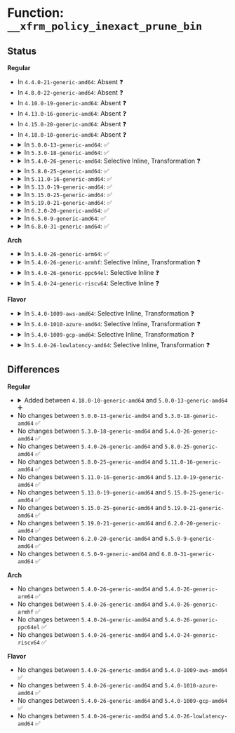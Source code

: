 # Function: <code>__xfrm_policy_inexact_prune_bin</code>

## Status
<b>Regular</b>
<ul>
<li>
In <code>4.4.0-21-generic-amd64</code>: Absent ❓
</li>
<li>
In <code>4.8.0-22-generic-amd64</code>: Absent ❓
</li>
<li>
In <code>4.10.0-19-generic-amd64</code>: Absent ❓
</li>
<li>
In <code>4.13.0-16-generic-amd64</code>: Absent ❓
</li>
<li>
In <code>4.15.0-20-generic-amd64</code>: Absent ❓
</li>
<li>
In <code>4.18.0-10-generic-amd64</code>: Absent ❓
</li>
<li>
<details>
<summary>In <code>5.0.0-13-generic-amd64</code>: ✅</summary>

```c
void __xfrm_policy_inexact_prune_bin(struct xfrm_pol_inexact_bin * b, bool net_exit)
```

```json
{
  "name": "__xfrm_policy_inexact_prune_bin",
  "collision_type": "Unique Static",
  "inline_type": "No",
  "funcs": [
    {
      "addr": 18446744071588805488,
      "name": "__xfrm_policy_inexact_prune_bin",
      "external": false,
      "loc": "net/xfrm/xfrm_policy.c:1066",
      "file": "net/xfrm/xfrm_policy.c",
      "inline": "seen, unknown",
      "caller_inline": [],
      "caller_func": [
        "net/xfrm/xfrm_policy.c:xfrm_policy_fini",
        "net/xfrm/xfrm_policy.c:xfrm_policy_bysel_ctx",
        "net/xfrm/xfrm_policy.c:xfrm_policy_inexact_insert",
        "net/xfrm/xfrm_policy.c:xfrm_policy_inexact_insert",
        "net/xfrm/xfrm_policy.c:__xfrm_policy_inexact_flush"
      ]
    }
  ],
  "symbols": [
    {
      "addr": 18446744071588805488,
      "name": "__xfrm_policy_inexact_prune_bin",
      "section": ".text",
      "bind": "STB_LOCAL",
      "size": 455
    }
  ]
}
```
</details>
</li>
<li>
<details>
<summary>In <code>5.3.0-18-generic-amd64</code>: ✅</summary>

```c
void __xfrm_policy_inexact_prune_bin(struct xfrm_pol_inexact_bin * b, bool net_exit)
```

```json
{
  "name": "__xfrm_policy_inexact_prune_bin",
  "collision_type": "Unique Static",
  "inline_type": "No",
  "funcs": [
    {
      "addr": 18446744071589238848,
      "name": "__xfrm_policy_inexact_prune_bin",
      "external": false,
      "loc": "net/xfrm/xfrm_policy.c:1070",
      "file": "net/xfrm/xfrm_policy.c",
      "inline": "seen, unknown",
      "caller_inline": [],
      "caller_func": [
        "net/xfrm/xfrm_policy.c:xfrm_policy_fini",
        "net/xfrm/xfrm_policy.c:xfrm_policy_bysel_ctx",
        "net/xfrm/xfrm_policy.c:xfrm_policy_inexact_insert",
        "net/xfrm/xfrm_policy.c:xfrm_policy_inexact_insert",
        "net/xfrm/xfrm_policy.c:__xfrm_policy_inexact_flush"
      ]
    }
  ],
  "symbols": [
    {
      "addr": 18446744071589238848,
      "name": "__xfrm_policy_inexact_prune_bin",
      "section": ".text",
      "bind": "STB_LOCAL",
      "size": 566
    }
  ]
}
```
</details>
</li>
<li>
<details>
<summary>In <code>5.4.0-26-generic-amd64</code>: Selective Inline, Transformation ❓</summary>

```c
void __xfrm_policy_inexact_prune_bin(struct xfrm_pol_inexact_bin * b, bool net_exit)
```

```json
{
  "name": "__xfrm_policy_inexact_prune_bin",
  "collision_type": "Unique Static",
  "inline_type": "Selective",
  "funcs": [
    {
      "addr": 18446744071589464176,
      "name": "__xfrm_policy_inexact_prune_bin",
      "external": false,
      "loc": "net/xfrm/xfrm_policy.c:1072",
      "file": "net/xfrm/xfrm_policy.c",
      "inline": "not declared, inlined",
      "caller_inline": [],
      "caller_func": [
        "net/xfrm/xfrm_policy.c:xfrm_policy_fini",
        "net/xfrm/xfrm_policy.c:xfrm_policy_bysel_ctx",
        "net/xfrm/xfrm_policy.c:xfrm_policy_inexact_insert",
        "net/xfrm/xfrm_policy.c:xfrm_policy_inexact_insert",
        "net/xfrm/xfrm_policy.c:__xfrm_policy_inexact_flush"
      ]
    }
  ],
  "symbols": [
    {
      "addr": 18446744071589464176,
      "name": "__xfrm_policy_inexact_prune_bin.part.0",
      "section": ".text",
      "bind": "STB_LOCAL",
      "size": 480
    },
    {
      "addr": 18446744071589464656,
      "name": "__xfrm_policy_inexact_prune_bin",
      "section": ".text",
      "bind": "STB_LOCAL",
      "size": 118
    }
  ]
}
```
</details>
</li>
<li>
<details>
<summary>In <code>5.8.0-25-generic-amd64</code>: ✅</summary>

```c
void __xfrm_policy_inexact_prune_bin(struct xfrm_pol_inexact_bin * b, bool net_exit)
```

```json
{
  "name": "__xfrm_policy_inexact_prune_bin",
  "collision_type": "Unique Static",
  "inline_type": "No",
  "funcs": [
    {
      "addr": 18446744071590457856,
      "name": "__xfrm_policy_inexact_prune_bin",
      "external": false,
      "loc": "net/xfrm/xfrm_policy.c:1075",
      "file": "net/xfrm/xfrm_policy.c",
      "inline": "seen, unknown",
      "caller_inline": [],
      "caller_func": [
        "net/xfrm/xfrm_policy.c:xfrm_policy_fini",
        "net/xfrm/xfrm_policy.c:xfrm_policy_flush",
        "net/xfrm/xfrm_policy.c:xfrm_policy_bysel_ctx",
        "net/xfrm/xfrm_policy.c:xfrm_hash_rebuild",
        "net/xfrm/xfrm_policy.c:xfrm_policy_inexact_insert",
        "net/xfrm/xfrm_policy.c:xfrm_policy_inexact_insert"
      ]
    }
  ],
  "symbols": [
    {
      "addr": 18446744071590457856,
      "name": "__xfrm_policy_inexact_prune_bin",
      "section": ".text",
      "bind": "STB_LOCAL",
      "size": 301
    }
  ]
}
```
</details>
</li>
<li>
<details>
<summary>In <code>5.11.0-16-generic-amd64</code>: ✅</summary>

```c
void __xfrm_policy_inexact_prune_bin(struct xfrm_pol_inexact_bin * b, bool net_exit)
```

```json
{
  "name": "__xfrm_policy_inexact_prune_bin",
  "collision_type": "Unique Static",
  "inline_type": "No",
  "funcs": [
    {
      "addr": 18446744071590516240,
      "name": "__xfrm_policy_inexact_prune_bin",
      "external": false,
      "loc": "net/xfrm/xfrm_policy.c:1085",
      "file": "net/xfrm/xfrm_policy.c",
      "inline": "seen, unknown",
      "caller_inline": [],
      "caller_func": [
        "net/xfrm/xfrm_policy.c:xfrm_policy_fini",
        "net/xfrm/xfrm_policy.c:xfrm_policy_flush",
        "net/xfrm/xfrm_policy.c:xfrm_policy_bysel_ctx",
        "net/xfrm/xfrm_policy.c:xfrm_hash_rebuild",
        "net/xfrm/xfrm_policy.c:xfrm_policy_inexact_insert",
        "net/xfrm/xfrm_policy.c:xfrm_policy_inexact_insert"
      ]
    }
  ],
  "symbols": [
    {
      "addr": 18446744071590516240,
      "name": "__xfrm_policy_inexact_prune_bin",
      "section": ".text",
      "bind": "STB_LOCAL",
      "size": 315
    }
  ]
}
```
</details>
</li>
<li>
<details>
<summary>In <code>5.13.0-19-generic-amd64</code>: ✅</summary>

```c
void __xfrm_policy_inexact_prune_bin(struct xfrm_pol_inexact_bin * b, bool net_exit)
```

```json
{
  "name": "__xfrm_policy_inexact_prune_bin",
  "collision_type": "Unique Static",
  "inline_type": "No",
  "funcs": [
    {
      "addr": 18446744071590441520,
      "name": "__xfrm_policy_inexact_prune_bin",
      "external": false,
      "loc": "net/xfrm/xfrm_policy.c:1084",
      "file": "net/xfrm/xfrm_policy.c",
      "inline": "seen, unknown",
      "caller_inline": [],
      "caller_func": [
        "net/xfrm/xfrm_policy.c:xfrm_policy_fini",
        "net/xfrm/xfrm_policy.c:xfrm_policy_flush",
        "net/xfrm/xfrm_policy.c:xfrm_policy_bysel_ctx",
        "net/xfrm/xfrm_policy.c:xfrm_hash_rebuild",
        "net/xfrm/xfrm_policy.c:xfrm_policy_inexact_insert",
        "net/xfrm/xfrm_policy.c:xfrm_policy_inexact_insert"
      ]
    }
  ],
  "symbols": [
    {
      "addr": 18446744071590441520,
      "name": "__xfrm_policy_inexact_prune_bin",
      "section": ".text",
      "bind": "STB_LOCAL",
      "size": 315
    }
  ]
}
```
</details>
</li>
<li>
<details>
<summary>In <code>5.15.0-25-generic-amd64</code>: ✅</summary>

```c
void __xfrm_policy_inexact_prune_bin(struct xfrm_pol_inexact_bin * b, bool net_exit)
```

```json
{
  "name": "__xfrm_policy_inexact_prune_bin",
  "collision_type": "Unique Static",
  "inline_type": "No",
  "funcs": [
    {
      "addr": 18446744071591241280,
      "name": "__xfrm_policy_inexact_prune_bin",
      "external": false,
      "loc": "net/xfrm/xfrm_policy.c:1086",
      "file": "net/xfrm/xfrm_policy.c",
      "inline": "seen, unknown",
      "caller_inline": [],
      "caller_func": [
        "net/xfrm/xfrm_policy.c:xfrm_policy_fini",
        "net/xfrm/xfrm_policy.c:xfrm_policy_flush",
        "net/xfrm/xfrm_policy.c:xfrm_policy_bysel_ctx",
        "net/xfrm/xfrm_policy.c:xfrm_hash_rebuild",
        "net/xfrm/xfrm_policy.c:xfrm_policy_inexact_insert",
        "net/xfrm/xfrm_policy.c:xfrm_policy_inexact_insert"
      ]
    }
  ],
  "symbols": [
    {
      "addr": 18446744071591241280,
      "name": "__xfrm_policy_inexact_prune_bin",
      "section": ".text",
      "bind": "STB_LOCAL",
      "size": 315
    }
  ]
}
```
</details>
</li>
<li>
<details>
<summary>In <code>5.19.0-21-generic-amd64</code>: ✅</summary>

```c
void __xfrm_policy_inexact_prune_bin(struct xfrm_pol_inexact_bin * b, bool net_exit)
```

```json
{
  "name": "__xfrm_policy_inexact_prune_bin",
  "collision_type": "Unique Static",
  "inline_type": "No",
  "funcs": [
    {
      "addr": 18446744071592903520,
      "name": "__xfrm_policy_inexact_prune_bin",
      "external": false,
      "loc": "net/xfrm/xfrm_policy.c:1086",
      "file": "net/xfrm/xfrm_policy.c",
      "inline": "seen, unknown",
      "caller_inline": [],
      "caller_func": [
        "net/xfrm/xfrm_policy.c:xfrm_policy_fini",
        "net/xfrm/xfrm_policy.c:xfrm_policy_flush",
        "net/xfrm/xfrm_policy.c:xfrm_policy_bysel_ctx",
        "net/xfrm/xfrm_policy.c:xfrm_hash_rebuild",
        "net/xfrm/xfrm_policy.c:xfrm_policy_inexact_insert",
        "net/xfrm/xfrm_policy.c:xfrm_policy_inexact_insert",
        "net/xfrm/xfrm_policy.c:xfrm_policy_inexact_insert"
      ]
    }
  ],
  "symbols": [
    {
      "addr": 18446744071592903520,
      "name": "__xfrm_policy_inexact_prune_bin",
      "section": ".text",
      "bind": "STB_LOCAL",
      "size": 243
    }
  ]
}
```
</details>
</li>
<li>
<details>
<summary>In <code>6.2.0-20-generic-amd64</code>: ✅</summary>

```c
void __xfrm_policy_inexact_prune_bin(struct xfrm_pol_inexact_bin * b, bool net_exit)
```

```json
{
  "name": "__xfrm_policy_inexact_prune_bin",
  "collision_type": "Unique Static",
  "inline_type": "No",
  "funcs": [
    {
      "addr": 18446744071594783728,
      "name": "__xfrm_policy_inexact_prune_bin",
      "external": false,
      "loc": "net/xfrm/xfrm_policy.c:1087",
      "file": "net/xfrm/xfrm_policy.c",
      "inline": "seen, unknown",
      "caller_inline": [],
      "caller_func": [
        "net/xfrm/xfrm_policy.c:xfrm_policy_fini",
        "net/xfrm/xfrm_policy.c:xfrm_dev_policy_flush",
        "net/xfrm/xfrm_policy.c:xfrm_policy_flush",
        "net/xfrm/xfrm_policy.c:xfrm_policy_bysel_ctx",
        "net/xfrm/xfrm_policy.c:xfrm_hash_rebuild",
        "net/xfrm/xfrm_policy.c:xfrm_policy_inexact_insert",
        "net/xfrm/xfrm_policy.c:xfrm_policy_inexact_insert",
        "net/xfrm/xfrm_policy.c:xfrm_policy_inexact_insert"
      ]
    }
  ],
  "symbols": [
    {
      "addr": 18446744071594783728,
      "name": "__xfrm_policy_inexact_prune_bin",
      "section": ".text",
      "bind": "STB_LOCAL",
      "size": 243
    }
  ]
}
```
</details>
</li>
<li>
<details>
<summary>In <code>6.5.0-9-generic-amd64</code>: ✅</summary>

```c
void __xfrm_policy_inexact_prune_bin(struct xfrm_pol_inexact_bin * b, bool net_exit)
```

```json
{
  "name": "__xfrm_policy_inexact_prune_bin",
  "collision_type": "Unique Static",
  "inline_type": "No",
  "funcs": [
    {
      "addr": 18446744071595173744,
      "name": "__xfrm_policy_inexact_prune_bin",
      "external": false,
      "loc": "net/xfrm/xfrm_policy.c:1087",
      "file": "net/xfrm/xfrm_policy.c",
      "inline": "seen, unknown",
      "caller_inline": [],
      "caller_func": [
        "net/xfrm/xfrm_policy.c:xfrm_policy_fini",
        "net/xfrm/xfrm_policy.c:xfrm_dev_policy_flush",
        "net/xfrm/xfrm_policy.c:xfrm_policy_flush",
        "net/xfrm/xfrm_policy.c:xfrm_policy_bysel_ctx",
        "net/xfrm/xfrm_policy.c:xfrm_hash_rebuild",
        "net/xfrm/xfrm_policy.c:xfrm_policy_inexact_insert",
        "net/xfrm/xfrm_policy.c:xfrm_policy_inexact_insert",
        "net/xfrm/xfrm_policy.c:xfrm_policy_inexact_insert"
      ]
    }
  ],
  "symbols": [
    {
      "addr": 18446744071595173744,
      "name": "__xfrm_policy_inexact_prune_bin",
      "section": ".text",
      "bind": "STB_LOCAL",
      "size": 241
    }
  ]
}
```
</details>
</li>
<li>
<details>
<summary>In <code>6.8.0-31-generic-amd64</code>: ✅</summary>

```c
void __xfrm_policy_inexact_prune_bin(struct xfrm_pol_inexact_bin * b, bool net_exit)
```

```json
{
  "name": "__xfrm_policy_inexact_prune_bin",
  "collision_type": "Unique Static",
  "inline_type": "No",
  "funcs": [
    {
      "addr": 18446744071596016864,
      "name": "__xfrm_policy_inexact_prune_bin",
      "external": false,
      "loc": "net/xfrm/xfrm_policy.c:1102",
      "file": "net/xfrm/xfrm_policy.c",
      "inline": "seen, unknown",
      "caller_inline": [],
      "caller_func": [
        "net/xfrm/xfrm_policy.c:xfrm_policy_fini",
        "net/xfrm/xfrm_policy.c:xfrm_dev_policy_flush",
        "net/xfrm/xfrm_policy.c:xfrm_policy_flush",
        "net/xfrm/xfrm_policy.c:xfrm_policy_bysel_ctx",
        "net/xfrm/xfrm_policy.c:xfrm_hash_rebuild",
        "net/xfrm/xfrm_policy.c:xfrm_policy_inexact_insert",
        "net/xfrm/xfrm_policy.c:xfrm_policy_inexact_insert",
        "net/xfrm/xfrm_policy.c:xfrm_policy_inexact_insert"
      ]
    }
  ],
  "symbols": [
    {
      "addr": 18446744071596016864,
      "name": "__xfrm_policy_inexact_prune_bin",
      "section": ".text",
      "bind": "STB_LOCAL",
      "size": 241
    }
  ]
}
```
</details>
</li>
</ul>
<b>Arch</b>
<ul>
<li>
<details>
<summary>In <code>5.4.0-26-generic-arm64</code>: ✅</summary>

```c
void __xfrm_policy_inexact_prune_bin(struct xfrm_pol_inexact_bin * b, bool net_exit)
```

```json
{
  "name": "__xfrm_policy_inexact_prune_bin",
  "collision_type": "Unique Static",
  "inline_type": "No",
  "funcs": [
    {
      "addr": 18446603336503118976,
      "name": "__xfrm_policy_inexact_prune_bin",
      "external": false,
      "loc": "net/xfrm/xfrm_policy.c:1072",
      "file": "net/xfrm/xfrm_policy.c",
      "inline": "seen, unknown",
      "caller_inline": [],
      "caller_func": [
        "net/xfrm/xfrm_policy.c:xfrm_policy_fini",
        "net/xfrm/xfrm_policy.c:xfrm_policy_bysel_ctx",
        "net/xfrm/xfrm_policy.c:xfrm_policy_inexact_insert",
        "net/xfrm/xfrm_policy.c:xfrm_policy_inexact_insert",
        "net/xfrm/xfrm_policy.c:xfrm_policy_inexact_insert",
        "net/xfrm/xfrm_policy.c:__xfrm_policy_inexact_flush"
      ]
    }
  ],
  "symbols": [
    {
      "addr": 18446603336503118976,
      "name": "__xfrm_policy_inexact_prune_bin",
      "section": ".text",
      "bind": "STB_LOCAL",
      "size": 772
    }
  ]
}
```
</details>
</li>
<li>
<details>
<summary>In <code>5.4.0-26-generic-armhf</code>: Selective Inline, Transformation ❓</summary>

```c
void __xfrm_policy_inexact_prune_bin(struct xfrm_pol_inexact_bin * b, bool net_exit)
```

```json
{
  "name": "__xfrm_policy_inexact_prune_bin",
  "collision_type": "Unique Static",
  "inline_type": "Selective",
  "funcs": [
    {
      "addr": 3235802076,
      "name": "__xfrm_policy_inexact_prune_bin",
      "external": false,
      "loc": "net/xfrm/xfrm_policy.c:1072",
      "file": "net/xfrm/xfrm_policy.c",
      "inline": "not declared, inlined",
      "caller_inline": [],
      "caller_func": [
        "net/xfrm/xfrm_policy.c:xfrm_policy_fini",
        "net/xfrm/xfrm_policy.c:xfrm_policy_bysel_ctx",
        "net/xfrm/xfrm_policy.c:xfrm_policy_inexact_insert",
        "net/xfrm/xfrm_policy.c:xfrm_policy_inexact_insert",
        "net/xfrm/xfrm_policy.c:xfrm_policy_inexact_insert",
        "net/xfrm/xfrm_policy.c:__xfrm_policy_inexact_flush"
      ]
    }
  ],
  "symbols": [
    {
      "addr": 3235802076,
      "name": "__xfrm_policy_inexact_prune_bin.part.0",
      "section": ".text",
      "bind": "STB_LOCAL",
      "size": 840
    },
    {
      "addr": 3235802916,
      "name": "__xfrm_policy_inexact_prune_bin",
      "section": ".text",
      "bind": "STB_LOCAL",
      "size": 188
    }
  ]
}
```
</details>
</li>
<li>
<details>
<summary>In <code>5.4.0-26-generic-ppc64el</code>: Selective Inline ❓</summary>

```c
void __xfrm_policy_inexact_prune_bin(struct xfrm_pol_inexact_bin * b, bool net_exit)
```

```json
{
  "name": "__xfrm_policy_inexact_prune_bin",
  "collision_type": "Unique Static",
  "inline_type": "Selective",
  "funcs": [
    {
      "addr": 13835058055296828816,
      "name": "__xfrm_policy_inexact_prune_bin",
      "external": false,
      "loc": "net/xfrm/xfrm_policy.c:1072",
      "file": "net/xfrm/xfrm_policy.c",
      "inline": "not declared, inlined",
      "caller_inline": [],
      "caller_func": [
        "net/xfrm/xfrm_policy.c:xfrm_policy_fini",
        "net/xfrm/xfrm_policy.c:xfrm_policy_bysel_ctx",
        "net/xfrm/xfrm_policy.c:xfrm_policy_inexact_insert",
        "net/xfrm/xfrm_policy.c:xfrm_policy_inexact_insert",
        "net/xfrm/xfrm_policy.c:xfrm_policy_inexact_insert",
        "net/xfrm/xfrm_policy.c:__xfrm_policy_inexact_flush"
      ]
    }
  ],
  "symbols": [
    {
      "addr": 13835058055296828816,
      "name": "__xfrm_policy_inexact_prune_bin",
      "section": ".text",
      "bind": "STB_LOCAL",
      "size": 920
    }
  ]
}
```
</details>
</li>
<li>
<details>
<summary>In <code>5.4.0-24-generic-riscv64</code>: Selective Inline ❓</summary>

```c
void __xfrm_policy_inexact_prune_bin(struct xfrm_pol_inexact_bin * b, bool net_exit)
```

```json
{
  "name": "__xfrm_policy_inexact_prune_bin",
  "collision_type": "Unique Static",
  "inline_type": "Selective",
  "funcs": [
    {
      "addr": 18446743936279161330,
      "name": "__xfrm_policy_inexact_prune_bin",
      "external": false,
      "loc": "net/xfrm/xfrm_policy.c:1072",
      "file": "net/xfrm/xfrm_policy.c",
      "inline": "not declared, inlined",
      "caller_inline": [],
      "caller_func": [
        "net/xfrm/xfrm_policy.c:xfrm_policy_fini",
        "net/xfrm/xfrm_policy.c:xfrm_policy_bysel_ctx",
        "net/xfrm/xfrm_policy.c:xfrm_policy_inexact_insert",
        "net/xfrm/xfrm_policy.c:xfrm_policy_inexact_insert",
        "net/xfrm/xfrm_policy.c:xfrm_policy_inexact_insert",
        "net/xfrm/xfrm_policy.c:__xfrm_policy_inexact_flush"
      ]
    }
  ],
  "symbols": [
    {
      "addr": 18446743936279161330,
      "name": "__xfrm_policy_inexact_prune_bin",
      "section": ".text",
      "bind": "STB_LOCAL",
      "size": 580
    }
  ]
}
```
</details>
</li>
</ul>
<b>Flavor</b>
<ul>
<li>
<details>
<summary>In <code>5.4.0-1009-aws-amd64</code>: Selective Inline, Transformation ❓</summary>

```c
void __xfrm_policy_inexact_prune_bin(struct xfrm_pol_inexact_bin * b, bool net_exit)
```

```json
{
  "name": "__xfrm_policy_inexact_prune_bin",
  "collision_type": "Unique Static",
  "inline_type": "Selective",
  "funcs": [
    {
      "addr": 18446744071589068544,
      "name": "__xfrm_policy_inexact_prune_bin",
      "external": false,
      "loc": "net/xfrm/xfrm_policy.c:1072",
      "file": "net/xfrm/xfrm_policy.c",
      "inline": "not declared, inlined",
      "caller_inline": [],
      "caller_func": [
        "net/xfrm/xfrm_policy.c:xfrm_policy_fini",
        "net/xfrm/xfrm_policy.c:xfrm_policy_bysel_ctx",
        "net/xfrm/xfrm_policy.c:xfrm_policy_inexact_insert",
        "net/xfrm/xfrm_policy.c:xfrm_policy_inexact_insert",
        "net/xfrm/xfrm_policy.c:__xfrm_policy_inexact_flush"
      ]
    }
  ],
  "symbols": [
    {
      "addr": 18446744071589068544,
      "name": "__xfrm_policy_inexact_prune_bin.part.0",
      "section": ".text",
      "bind": "STB_LOCAL",
      "size": 480
    },
    {
      "addr": 18446744071589069024,
      "name": "__xfrm_policy_inexact_prune_bin",
      "section": ".text",
      "bind": "STB_LOCAL",
      "size": 118
    }
  ]
}
```
</details>
</li>
<li>
<details>
<summary>In <code>5.4.0-1010-azure-amd64</code>: Selective Inline, Transformation ❓</summary>

```c
void __xfrm_policy_inexact_prune_bin(struct xfrm_pol_inexact_bin * b, bool net_exit)
```

```json
{
  "name": "__xfrm_policy_inexact_prune_bin",
  "collision_type": "Unique Static",
  "inline_type": "Selective",
  "funcs": [
    {
      "addr": 18446744071588793584,
      "name": "__xfrm_policy_inexact_prune_bin",
      "external": false,
      "loc": "net/xfrm/xfrm_policy.c:1072",
      "file": "net/xfrm/xfrm_policy.c",
      "inline": "not declared, inlined",
      "caller_inline": [],
      "caller_func": [
        "net/xfrm/xfrm_policy.c:xfrm_policy_fini",
        "net/xfrm/xfrm_policy.c:xfrm_policy_bysel_ctx",
        "net/xfrm/xfrm_policy.c:xfrm_policy_inexact_insert",
        "net/xfrm/xfrm_policy.c:xfrm_policy_inexact_insert",
        "net/xfrm/xfrm_policy.c:__xfrm_policy_inexact_flush"
      ]
    }
  ],
  "symbols": [
    {
      "addr": 18446744071588793584,
      "name": "__xfrm_policy_inexact_prune_bin.part.0",
      "section": ".text",
      "bind": "STB_LOCAL",
      "size": 480
    },
    {
      "addr": 18446744071588794064,
      "name": "__xfrm_policy_inexact_prune_bin",
      "section": ".text",
      "bind": "STB_LOCAL",
      "size": 118
    }
  ]
}
```
</details>
</li>
<li>
<details>
<summary>In <code>5.4.0-1009-gcp-amd64</code>: Selective Inline, Transformation ❓</summary>

```c
void __xfrm_policy_inexact_prune_bin(struct xfrm_pol_inexact_bin * b, bool net_exit)
```

```json
{
  "name": "__xfrm_policy_inexact_prune_bin",
  "collision_type": "Unique Static",
  "inline_type": "Selective",
  "funcs": [
    {
      "addr": 18446744071589505408,
      "name": "__xfrm_policy_inexact_prune_bin",
      "external": false,
      "loc": "net/xfrm/xfrm_policy.c:1072",
      "file": "net/xfrm/xfrm_policy.c",
      "inline": "not declared, inlined",
      "caller_inline": [],
      "caller_func": [
        "net/xfrm/xfrm_policy.c:xfrm_policy_fini",
        "net/xfrm/xfrm_policy.c:xfrm_policy_bysel_ctx",
        "net/xfrm/xfrm_policy.c:xfrm_policy_inexact_insert",
        "net/xfrm/xfrm_policy.c:xfrm_policy_inexact_insert",
        "net/xfrm/xfrm_policy.c:__xfrm_policy_inexact_flush"
      ]
    }
  ],
  "symbols": [
    {
      "addr": 18446744071589505408,
      "name": "__xfrm_policy_inexact_prune_bin.part.0",
      "section": ".text",
      "bind": "STB_LOCAL",
      "size": 480
    },
    {
      "addr": 18446744071589505888,
      "name": "__xfrm_policy_inexact_prune_bin",
      "section": ".text",
      "bind": "STB_LOCAL",
      "size": 118
    }
  ]
}
```
</details>
</li>
<li>
<details>
<summary>In <code>5.4.0-26-lowlatency-amd64</code>: Selective Inline, Transformation ❓</summary>

```c
void __xfrm_policy_inexact_prune_bin(struct xfrm_pol_inexact_bin * b, bool net_exit)
```

```json
{
  "name": "__xfrm_policy_inexact_prune_bin",
  "collision_type": "Unique Static",
  "inline_type": "Selective",
  "funcs": [
    {
      "addr": 18446744071589551904,
      "name": "__xfrm_policy_inexact_prune_bin",
      "external": false,
      "loc": "net/xfrm/xfrm_policy.c:1072",
      "file": "net/xfrm/xfrm_policy.c",
      "inline": "not declared, inlined",
      "caller_inline": [],
      "caller_func": [
        "net/xfrm/xfrm_policy.c:xfrm_policy_fini",
        "net/xfrm/xfrm_policy.c:xfrm_policy_bysel_ctx",
        "net/xfrm/xfrm_policy.c:xfrm_policy_inexact_insert",
        "net/xfrm/xfrm_policy.c:xfrm_policy_inexact_insert",
        "net/xfrm/xfrm_policy.c:__xfrm_policy_inexact_flush"
      ]
    }
  ],
  "symbols": [
    {
      "addr": 18446744071589551904,
      "name": "__xfrm_policy_inexact_prune_bin.part.0",
      "section": ".text",
      "bind": "STB_LOCAL",
      "size": 585
    },
    {
      "addr": 18446744071589552496,
      "name": "__xfrm_policy_inexact_prune_bin",
      "section": ".text",
      "bind": "STB_LOCAL",
      "size": 118
    }
  ]
}
```
</details>
</li>
</ul>

## Differences
<b>Regular</b>
<ul>
<li>
<details>
<summary>Added between <code>4.18.0-10-generic-amd64</code> and <code>5.0.0-13-generic-amd64</code> ➕</summary>

```c
void __xfrm_policy_inexact_prune_bin(struct xfrm_pol_inexact_bin * b, bool net_exit)
```
</details>
</li>
<li>
No changes between <code>5.0.0-13-generic-amd64</code> and <code>5.3.0-18-generic-amd64</code> ✅
</li>
<li>
No changes between <code>5.3.0-18-generic-amd64</code> and <code>5.4.0-26-generic-amd64</code> ✅
</li>
<li>
No changes between <code>5.4.0-26-generic-amd64</code> and <code>5.8.0-25-generic-amd64</code> ✅
</li>
<li>
No changes between <code>5.8.0-25-generic-amd64</code> and <code>5.11.0-16-generic-amd64</code> ✅
</li>
<li>
No changes between <code>5.11.0-16-generic-amd64</code> and <code>5.13.0-19-generic-amd64</code> ✅
</li>
<li>
No changes between <code>5.13.0-19-generic-amd64</code> and <code>5.15.0-25-generic-amd64</code> ✅
</li>
<li>
No changes between <code>5.15.0-25-generic-amd64</code> and <code>5.19.0-21-generic-amd64</code> ✅
</li>
<li>
No changes between <code>5.19.0-21-generic-amd64</code> and <code>6.2.0-20-generic-amd64</code> ✅
</li>
<li>
No changes between <code>6.2.0-20-generic-amd64</code> and <code>6.5.0-9-generic-amd64</code> ✅
</li>
<li>
No changes between <code>6.5.0-9-generic-amd64</code> and <code>6.8.0-31-generic-amd64</code> ✅
</li>
</ul>
<b>Arch</b>
<ul>
<li>
No changes between <code>5.4.0-26-generic-amd64</code> and <code>5.4.0-26-generic-arm64</code> ✅
</li>
<li>
No changes between <code>5.4.0-26-generic-amd64</code> and <code>5.4.0-26-generic-armhf</code> ✅
</li>
<li>
No changes between <code>5.4.0-26-generic-amd64</code> and <code>5.4.0-26-generic-ppc64el</code> ✅
</li>
<li>
No changes between <code>5.4.0-26-generic-amd64</code> and <code>5.4.0-24-generic-riscv64</code> ✅
</li>
</ul>
<b>Flavor</b>
<ul>
<li>
No changes between <code>5.4.0-26-generic-amd64</code> and <code>5.4.0-1009-aws-amd64</code> ✅
</li>
<li>
No changes between <code>5.4.0-26-generic-amd64</code> and <code>5.4.0-1010-azure-amd64</code> ✅
</li>
<li>
No changes between <code>5.4.0-26-generic-amd64</code> and <code>5.4.0-1009-gcp-amd64</code> ✅
</li>
<li>
No changes between <code>5.4.0-26-generic-amd64</code> and <code>5.4.0-26-lowlatency-amd64</code> ✅
</li>
</ul>
